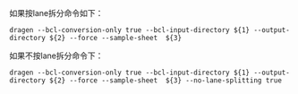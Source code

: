 如果按lane拆分命令如下：

    dragen --bcl-conversion-only true --bcl-input-directory ${1} --output-directory ${2} --force --sample-sheet  ${3}

如果不按lane拆分命令下：

    dragen --bcl-conversion-only true --bcl-input-directory ${1} --output-directory ${2} --force --sample-sheet  ${3} --no-lane-splitting true